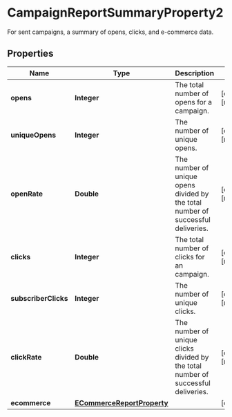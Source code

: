 

# CampaignReportSummaryProperty2

For sent campaigns, a summary of opens, clicks, and e-commerce data.

## Properties

| Name | Type | Description | Notes |
|------------ | ------------- | ------------- | -------------|
|**opens** | **Integer** | The total number of opens for a campaign. |  [optional] [readonly] |
|**uniqueOpens** | **Integer** | The number of unique opens. |  [optional] [readonly] |
|**openRate** | **Double** | The number of unique opens divided by the total number of successful deliveries. |  [optional] [readonly] |
|**clicks** | **Integer** | The total number of clicks for an campaign. |  [optional] [readonly] |
|**subscriberClicks** | **Integer** | The number of unique clicks. |  [optional] [readonly] |
|**clickRate** | **Double** | The number of unique clicks divided by the total number of successful deliveries. |  [optional] [readonly] |
|**ecommerce** | [**ECommerceReportProperty**](ECommerceReportProperty.md) |  |  [optional] |



